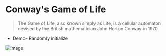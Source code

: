 # Conway's Game of Life
> The Game of Life, also known simply as Life, is a cellular automaton devised by the British mathematician John Horton Conway in 1970.

* Demo- Randomly initialize

![image](https://imgur.com/1VGOhKm.png)
